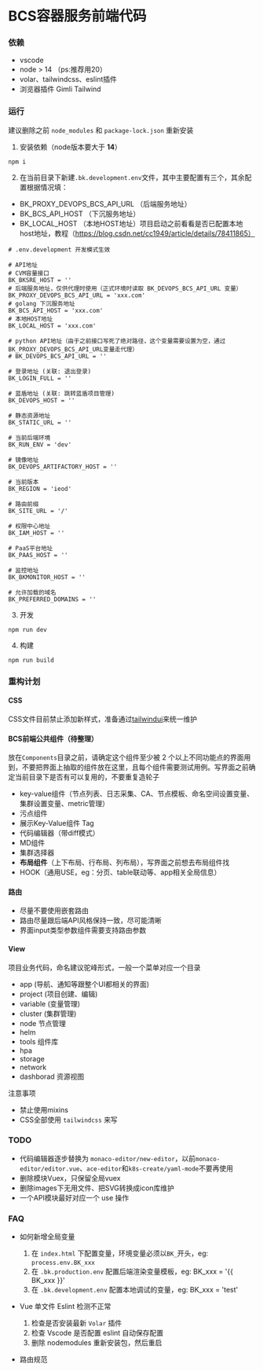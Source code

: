 # BCS容器服务前端代码

### 依赖

- vscode
- node > 14 （ps:推荐用20）
- volar、tailwindcss、eslint插件
- 浏览器插件 Gimli Tailwind

### 运行

建议删除之前 `node_modules` 和 `package-lock.json` 重新安装

1. 安装依赖（node版本要大于 **14**）

```shell
npm i
```

2. 在当前目录下新建`.bk.development.env`文件，其中主要配置有三个，其余配置根据情况填：

  - BK_PROXY_DEVOPS_BCS_API_URL （后端服务地址）
  - BK_BCS_API_HOST （下沉服务地址）
  - BK_LOCAL_HOST （本地HOST地址）项目启动之前看看是否已配置本地host地址，教程（https://blog.csdn.net/cc1949/article/details/78411865）

```text
# .env.development 开发模式生效

# API地址
# CVM容量接口
BK_BKSRE_HOST = ''
# 后端服务地址，仅供代理时使用（正式环境时读取 BK_DEVOPS_BCS_API_URL 变量）
BK_PROXY_DEVOPS_BCS_API_URL = 'xxx.com'
# golang 下沉服务地址
BK_BCS_API_HOST = 'xxx.com'
# 本地HOST地址
BK_LOCAL_HOST = 'xxx.com'

# python API地址（由于之前接口写死了绝对路径，这个变量需要设置为空，通过BK_PROXY_DEVOPS_BCS_API_URL变量走代理）
# BK_DEVOPS_BCS_API_URL = ''

# 登录地址 (关联: 退出登录)
BK_LOGIN_FULL = ''

# 蓝盾地址 (关联: 跳转蓝盾项目管理)
BK_DEVOPS_HOST = ''

# 静态资源地址
BK_STATIC_URL = ''

# 当前后端环境
BK_RUN_ENV = 'dev'

# 镜像地址
BK_DEVOPS_ARTIFACTORY_HOST = ''

# 当前版本
BK_REGION = 'ieod'

# 路由前缀
BK_SITE_URL = '/'

# 权限中心地址
BK_IAM_HOST = ''

# PaaS平台地址
BK_PAAS_HOST = ''

# 监控地址
BK_BKMONITOR_HOST = ''

# 允许加载的域名
BK_PREFERRED_DOMAINS = ''

```

3. 开发

```shell
npm run dev
```

4. 构建

```shell
npm run build
```

### 重构计划

#### CSS

CSS文件目前禁止添加新样式，准备通过[tailwindui](https://tailwindui.com/documentation)来统一维护

#### BCS前端公共组件（待整理）

放在`Components`目录之前，请确定这个组件至少被 2 个以上不同功能点的界面用到，不要把界面上抽取的组件放在这里，且每个组件需要测试用例。写界面之前确定当前目录下是否有可以复用的，不要重复造轮子

- key-value组件（节点列表、日志采集、CA、节点模板、命名空间设置变量、集群设置变量、metric管理）
- 污点组件
- 展示Key-Value组件 Tag
- 代码编辑器（带diff模式）
- MD组件
- 集群选择器
- **布局组件**（上下布局、行布局、列布局），写界面之前想去布局组件找
- HOOK（通用USE，eg：分页、table联动等、app相关全局信息）

#### 路由

- 尽量不要使用嵌套路由
- 路由尽量跟后端API风格保持一致，尽可能清晰
- 界面input类型参数组件需要支持路由参数

#### View

项目业务代码，命名建议驼峰形式，一般一个菜单对应一个目录

- app (导航、通知等跟整个UI都相关的界面)
- project (项目创建、编辑)
- variable (变量管理)
- cluster (集群管理)
- node 节点管理
- helm
- tools 组件库
- hpa
- storage
- network
- dashborad 资源视图

注意事项

- 禁止使用mixins
- CSS全部使用 `tailwindcss` 来写

### TODO

- 代码编辑器逐步替换为 `monaco-editor/new-editor`，以前`monaco-editor/editor.vue`、`ace-editor`和`k8s-create/yaml-mode`不要再使用
- 删除模块Vuex，只保留全局vuex
- 删除images下无用文件、把SVG转换成icon库维护
- 一个API模块最好对应一个 use 操作

### FAQ

- 如何新增全局变量
  1. 在 `index.html` 下配置变量，环境变量必须以`BK_`开头，eg: `process.env.BK_xxx`
  2. 在 `.bk.production.env` 配置后端渲染变量模板，eg: BK_xxx = '{{ BK_xxx }}'
  3. 在 `.bk.development.env` 配置本地调试的变量，eg: BK_xxx = 'test'

- Vue 单文件 Eslint 检测不正常
  1. 检查是否安装最新 `Volar` 插件
  2. 检查 Vscode 是否配置 eslint 自动保存配置
  3. 删除 nodemodules 重新安装包，然后重启

- 路由规范